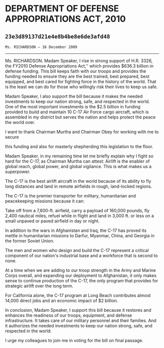 # DEPARTMENT OF DEFENSE APPROPRIATIONS ACT, 2010
## `23e3d89137d21e4e8b4be8e6de3afd48`
`Ms. RICHARDSON — 16 December 2009`

---


Ms. RICHARDSON. Madam Speaker, I rise in strong support of H.R. 3326, 
the FY2010 Defense Appropriations Act,'' which provides $636.3 billion 
in defense funding. This bill keeps faith with our troops and provides 
the funding needed to ensure they are the best trained, best prepared, 
best equipped, and best cared for fighting force in the history of the 
world. That is the least we can do for those who willingly risk their 
lives to keep us safe.

Madam Speaker, I also support the bill because it makes the needed 
investments to keep our nation strong, safe, and respected in the 
world. One of the most important investments is the $2.5 billion in 
funding provided to build and maintain 10 C-17 Air Force cargo 
aircraft, which is assembled in my district but serves the nation and 
helps protect the peace the world over.

I want to thank Chairman Murtha and Chairman Obey for working with me 
to secure


this funding and also for masterly shepherding this legislation to the 
floor.

Madam Speaker, in my remaining time let me briefly explain why I 
fight so hard for the C-17, as Chairman Murtha can attest: Airlift is 
the enabler of global reach, global power, and global vigilance. This 
is what makes us a superpower.

The C-17 is the best airlift aircraft in the world because of its 
ability to fly long distances and land in remote airfields in rough, 
land-locked regions.

The C-17 is the premier transporter for military, humanitarian and 
peacekeeping missions because it can:

Take off from a 7,600-ft. airfield, carry a payload of 160,000 
pounds, fly 2,400 nautical miles, refuel while in flight and land in 
3,000 ft. or less on a small unpaved or paved airfield in day or night.

In addition to the wars in Afghanistan and Iraq, the C-17 has proved 
its mettle in humanitarian missions to Darfur, Myanmar, China, and 
Georgia in the former Soviet Union.

The men and women who design and build the C-17 represent a critical 
component of our nation's industrial base and a workforce that is 
second to none.

At a time when we are adding to our troop strength in the Army and 
Marine Corps overall, and expanding our deployment to Afghanistan, it 
only makes sense to continue production of the C-17, the only program 
that provides for strategic airlift over the long term.

For California alone, the C-17 program at Long Beach contributes 
almost 14,000 direct jobs and an economic impact of $2 billion.

In conclusion, Madam Speaker, I support this bill because it restores 
and enhances the readiness of our troops, equipment, and defense 
infrastructure. It takes care of our military personnel and their 
families. And it authorizes the needed investments to keep our nation 
strong, safe, and respected in the world.

I urge my colleagues to join me in voting for the bill on final 
passage.